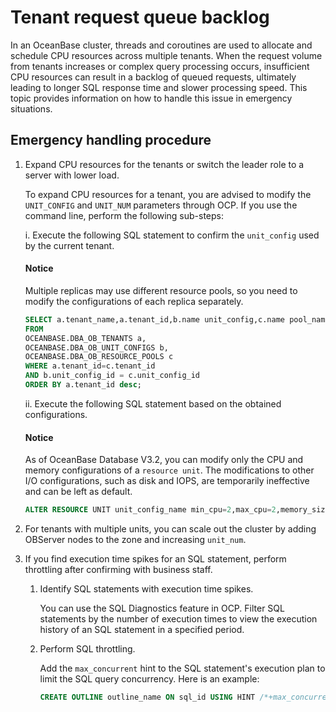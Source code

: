Tenant request queue backlog
=============================

In an OceanBase cluster, threads and coroutines are used to allocate and schedule CPU resources across multiple tenants. 
When the request volume from tenants increases or complex query processing occurs, insufficient CPU resources can result in a backlog of queued requests, ultimately leading to longer SQL response time and slower processing speed. This topic provides information on how to handle this issue in emergency situations.

Emergency handling procedure
---------------------------

1. Expand CPU resources for the tenants or switch the leader role to a server with lower load.

   To expand CPU resources for a tenant, you are advised to modify the `UNIT_CONFIG` and `UNIT_NUM` parameters through OCP. If you use the command line, perform the following sub-steps:

   i. Execute the following SQL statement to confirm the `unit_config` used by the current tenant.

      <main id="notice" type='notice'>
        <h4>Notice</h4>
        <p>Multiple replicas may use different resource pools, so you need to modify the configurations of each replica separately.</p>
      </main>
    
    ```sql
    SELECT a.tenant_name,a.tenant_id,b.name unit_config,c.name pool_name,b.max_cpu,b.min_cpu
    FROM
    OCEANBASE.DBA_OB_TENANTS a,
    OCEANBASE.DBA_OB_UNIT_CONFIGS b,
    OCEANBASE.DBA_OB_RESOURCE_POOLS c
    WHERE a.tenant_id=c.tenant_id
    AND b.unit_config_id = c.unit_config_id
    ORDER BY a.tenant_id desc;
    ```

    ii. Execute the following SQL statement based on the obtained configurations.
    
      <main id="notice" type='notice'>
        <h4>Notice</h4>
        <p>As of OceanBase Database V3.2, you can modify only the CPU and memory configurations of a <code>resource unit</code>. The modifications to other I/O configurations, such as disk and IOPS, are temporarily ineffective and can be left as default. </p>
      </main>

    ```sql
    ALTER RESOURCE UNIT unit_config_name min_cpu=2,max_cpu=2,memory_size ='2G',max_iops=10000,min_iops=10000;
    ```

2. For tenants with multiple units, you can scale out the cluster by adding OBServer nodes to the zone and increasing `unit_num`.

3. If you find execution time spikes for an SQL statement, perform throttling after confirming with business staff.

   1. Identify SQL statements with execution time spikes.

      You can use the SQL Diagnostics feature in OCP. Filter SQL statements by the number of execution times to view the execution history of an SQL statement in a specified period.

   2. Perform SQL throttling.

      Add the `max_concurrent` hint to the SQL statement's execution plan to limit the SQL query concurrency. Here is an example:

      ```sql
      CREATE OUTLINE outline_name ON sql_id USING HINT /*+max_concurrent(1)*/;
      ```

